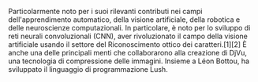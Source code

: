 Particolarmente noto per i suoi rilevanti contributi nei campi dell'apprendimento automatico, della visione artificiale, della robotica e delle neuroscienze computazionali. In particolare, è noto per lo sviluppo di reti neurali convoluzionali (CNN), aver rivoluzionato il campo della visione artificiale usando il settore del Riconoscimento ottico dei caratteri.[1][2] È anche una delle principali menti che collaborarono alla creazione di DjVu, una tecnologia di compressione delle immagini. Insieme a Léon Bottou, ha sviluppato il linguaggio di programmazione Lush.